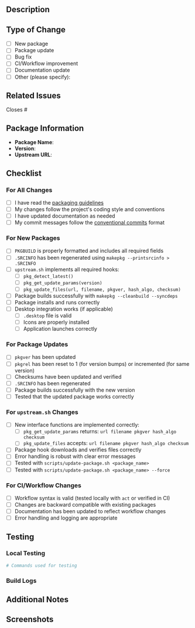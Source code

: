 ## Description
<!-- Provide a clear and concise description of your changes -->

## Type of Change
<!-- Mark the relevant option with an "x" -->
- [ ] New package
- [ ] Package update
- [ ] Bug fix
- [ ] CI/Workflow improvement
- [ ] Documentation update
- [ ] Other (please specify):

## Related Issues
<!-- Link to related issues using #issue_number -->
Closes #

## Package Information
<!-- For package-related changes, fill in the following -->
- **Package Name**:
- **Version**:
- **Upstream URL**:

## Checklist

### For All Changes
- [ ] I have read the [packaging guidelines](docs/packaging.en.md)
- [ ] My changes follow the project's coding style and conventions
- [ ] I have updated documentation as needed
- [ ] My commit messages follow the [conventional commits](https://www.conventionalcommits.org/) format

### For New Packages
- [ ] `PKGBUILD` is properly formatted and includes all required fields
- [ ] `.SRCINFO` has been regenerated using `makepkg --printsrcinfo > .SRCINFO`
- [ ] `upstream.sh` implements all required hooks:
  - [ ] `pkg_detect_latest()`
  - [ ] `pkg_get_update_params(version)`
  - [ ] `pkg_update_files(url, filename, pkgver, hash_algo, checksum)`
- [ ] Package builds successfully with `makepkg --cleanbuild --syncdeps`
- [ ] Package installs and runs correctly
- [ ] Desktop integration works (if applicable)
  - [ ] `.desktop` file is valid
  - [ ] Icons are properly installed
  - [ ] Application launches correctly

### For Package Updates
- [ ] `pkgver` has been updated
- [ ] `pkgrel` has been reset to 1 (for version bumps) or incremented (for same version)
- [ ] Checksums have been updated and verified
- [ ] `.SRCINFO` has been regenerated
- [ ] Package builds successfully with the new version
- [ ] Tested that the updated package works correctly

### For `upstream.sh` Changes
- [ ] New interface functions are implemented correctly:
  - [ ] `pkg_get_update_params` returns: `url filename pkgver hash_algo checksum`
  - [ ] `pkg_update_files` accepts: `url filename pkgver hash_algo checksum`
- [ ] Package hook downloads and verifies files correctly
- [ ] Error handling is robust with clear error messages
- [ ] Tested with `scripts/update-package.sh <package_name>`
- [ ] Tested with `scripts/update-package.sh <package_name> --force`

### For CI/Workflow Changes
- [ ] Workflow syntax is valid (tested locally with `act` or verified in CI)
- [ ] Changes are backward compatible with existing packages
- [ ] Documentation has been updated to reflect workflow changes
- [ ] Error handling and logging are appropriate

## Testing
<!-- Describe the testing you have performed -->

### Local Testing
```bash
# Commands used for testing
```

### Build Logs
<!-- Attach build logs or link to CI artifacts -->

## Additional Notes
<!-- Any additional information that reviewers should know -->

## Screenshots
<!-- If applicable, add screenshots to demonstrate the changes -->
